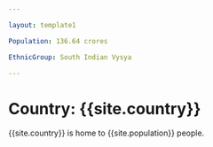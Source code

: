 ```yaml
---

layout: template1

Population: 136.64 crores

EthnicGroup: South Indian Vysya

---
```


# Country: {{site.country}}
{{site.country}} is home to {{site.population}} people.



